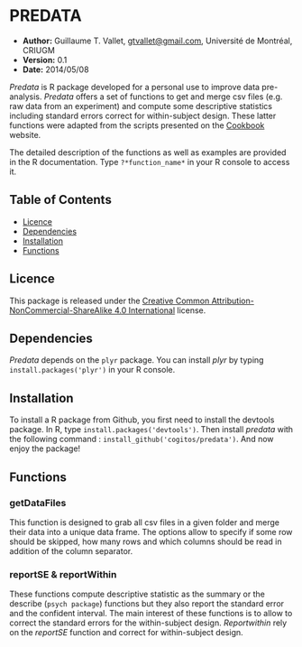 # PREDATA

- **Author:** Guillaume T. Vallet, gtvallet@gmail.com, Université de Montréal, CRIUGM
- **Version:** 0.1
- **Date:** 2014/05/08

*Predata* is R package developed for a personal use to improve data pre-analysis.
*Predata* offers a set of functions to get and merge csv files (e.g. raw data from an experiment) and compute some descriptive statistics including standard errors correct for within-subject design.
These latter functions were adapted from the scripts presented on the [Cookbook](http://www.cookbook-r.com/Manipulating_data/Summarizing_data/) website. 

The detailed description of the functions as well as examples are provided in the R documentation. 
Type ``?*function_name*`` in your R console to access it.


## Table of Contents

- [Licence](#licence)
- [Dependencies](#dependencies)
- [Installation](#install)
- [Functions](#functions)


## <a name='licence'></a>Licence

This package is released under the [Creative Common Attribution-NonCommercial-ShareAlike 4.0 International](http://creativecommons.org/licenses/by-nc-sa/4.0/) license.


## <a name='dependencies'></a>Dependencies

*Predata* depends on the ``plyr`` package. 
You can install *plyr* by typing ``install.packages('plyr')`` in your R console.


## <a name='install'></a>Installation

To install a R package from Github, you first need to install the devtools package.
In R, type ``install.packages('devtools')``. 
Then install *predata* with the following command : ``install_github('cogitos/predata')``.
And now enjoy the package!


## <a name='functions'></a>Functions

### getDataFiles

This function is designed to grab all csv files in a given folder and merge their data into a unique data frame. 
The options allow to specify if some row should be skipped, how many rows and which columns should be read in addition of the column separator.

### reportSE & reportWithin

These functions compute descriptive statistic as the summary or the describe (``psych package``) functions but they also report the standard error and the confident interval. 
The main interest of these functions is to allow to correct the standard errors for the within-subject design.
*Reportwithin* rely on the *reportSE* function and correct for within-subject design.

